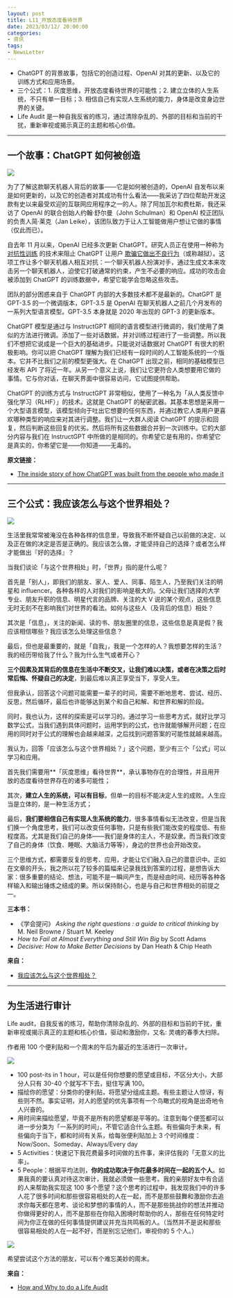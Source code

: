 ```yaml
---
layout: post
title: L11_开放态度看待世界
date: 2023/03/12/ 20:00:00
categories:
- 资讯
tags:
- NewsLetter
---
```


- ChatGPT 的背景故事，包括它的创造过程、OpenAI 对其的更新、以及它的训练方式和应用场景。
- 三个公式：1. 灰度思维，开放态度看待世界的可能性；2. 建立立体的人生系统，不只有单一目标；3. 相信自己有实现人生系统的能力，身体是改变身边世界的关键。
- Life Audit 是一种自我反省的练习，通过清除杂乱的、外部的目标和当前的干扰，重新审视或揭示真正的主题和核心价值。

---

## 一个故事：ChatGPT 如何被创造

![](https://pics.naaln.com/blog/2023-03-20-9d837f.png-basicBlog)

为了了解这款聊天机器人背后的故事——它是如何被创造的，OpenAI 自发布以来是如何更新的，以及它的创造者对其成功有什么看法——我采访了四位帮助开发这款有史以来最受欢迎的互联网应用程序之一的人。除了阿加瓦尔和费杜斯，我还采访了 OpenAI 的联合创始人约翰·舒尔曼（John Schulman）和 OpenAI 校正团队的负责人简·莱克（Jan Leike），该团队致力于让人工智能做用户想让它做的事情（仅此而已）。

自去年 11 月以来，OpenAI 已经多次更新 ChatGPT。研究人员正在使用一种称为 [对抗性训练](https://www.technologyreview.com/2020/07/10/1005048/ai-deep-learning-safe-from-hackers-adversarial-attacks/) 的技术来阻止 ChatGPT 让用户 [欺骗它做出不良行为](https://www.vice.com/en/article/n7zanw/people-are-jailbreaking-chatgpt-to-make-it-endorse-racism-conspiracies)（或称越狱）。这项工作让多个聊天机器人相互对抗：一个聊天机器人扮演对手，通过生成文本来攻击另一个聊天机器人，迫使它打破通常的约束，产生不必要的响应。成功的攻击会被添加到 ChatGPT 的训练数据中，希望它能学会忽略这些攻击。

团队的部分困惑来自于 ChatGPT 内部的大多数技术都不是最新的。ChatGPT 是 GPT-3.5 的一个微调版本，GPT-3.5 是 OpenAI 在聊天机器人之前几个月发布的一系列大型语言模型。GPT-3.5 本身就是 2020 年出现的 GPT-3 的更新版本。

ChatGPT 模型是通过与 InstructGPT 相同的语言模型进行微调的，我们使用了类似的方法进行微调。添加了一些对话数据，并对训练过程进行了一些调整。所以我们不想把它说成是一个巨大的基础进步。只能说对话数据对 ChatGPT 有很大的积极影响。你可以把 ChatGPT 理解为我们已经有一段时间的人工智能系统的一个版本。它并不比我们之前的模型更强大。在 ChatGPT 出现之前，相同的基础模型已经发布 API 了将近一年。从另一个意义上说，我们让它更符合人类想要用它做的事情。它与你对话，在聊天界面中很容易访问，它试图提供帮助。

ChatGPT 的训练方式与 InstructGPT 非常相似，使用了一种名为「从人类反馈中强化学习（RLHF）」的技术。这就是 ChatGPT 的秘密武器。其基本思想是采用一个大型语言模型，该模型倾向于吐出它想要的任何东西，并通过教它人类用户更喜欢哪种类型的响应来对其进行调整。我们让一大群人阅读 ChatGPT 的提示和回复，然后判断这些回复的优劣。然后将所有这些数据合并到一次训练中。它的大部分内容与我们在 InstructGPT 中所做的是相同的。你希望它是有用的，你希望它是真实的，你希望它是——你知道——无毒的。

**原文链接：**
- [The inside story of how ChatGPT was built from the people who made it](https://www.technologyreview.com/2023/03/03/1069311/inside-story-oral-history-how-chatgpt-built-openai/)

---

## 三个公式：我应该怎么与这个世界相处？

![](https://pics.naaln.com/blog/2023-03-20-a73079.jpeg-basicBlog)

生活里我常常被淹没在各种各样的信息里，导致我不断怀疑自己以前做的决定、以及正在做的决定是否是正确的。我应该怎么做，才能坚持自己的选择？或者怎么样才能做出『好的选择』？

当我们谈论「与这个世界相处」时，「世界」指的是什么呢？

首先是「别人」，即我们的朋友、家人、爱人、同事、陌生人，乃至我们关注的明星和 influencer。各种各样的人对我们的影响是极大的。父母让我们选择的大学专业、朋友升职的信息、明星代言的品牌、关注的大 V 说的某个观点，这些信息无时无刻不在影响我们对世界的看法。如何与这些人（及背后的信息）相处？

其次是「信息」，关注的新闻、读的书、朋友圈里的信息，这些信息是真是假？我应该相信哪些？我应该怎么处理这些信息？

最后，但也是最重要的，就是「自我」，我是一个怎样的人？我想要怎样的生活？我的经历带给我了什么？我为什么生气或者开心？

**三个因素及其背后的信息在生活中不断交叉，让我们难以决策，或者在决策之后时常后悔、怀疑自己的决定**，到最后难以真正享受当下，享受人生。

但我承认，回答这个问题可能需要一辈子的时间，需要不断地思考、尝试、经历、反思，然后循环，最后也许能够达到某个和自己和解、和世界和解的阶段。

同时，我也认为，这样的探索是可以学习的。通过学习一些思考方式，就好比学习数学公式，当我们遇到具体问题时，运用学到的公式，也许就能够解开问题；在应用的同时对于公式的理解也会越来越深，之后找到问题答案的可能性就越来越高。

我认为，回答「应该怎么与这个世界相处？」这个问题，至少有三个「公式」可以学习和应用。

首先我们需要用**「灰度思维」看待世界**，承认事物存在的合理性，并且用开放的态度看待世界存在的诸多可能性；

其次，**建立人生的系统，可以有目标**，但单一的目标不能决定人生的成败。人生应当是立体的，是一种生活方式；

最后，**我们要相信自己有实现人生系统的能力**，很多事情看似无法改变，但是当我们换一个角度思考，我们可以改变任何事物，只是有些我们能改变的程度低、有些程度高。尤其是我们自己的身体——我们是身体的主人，不是奴隶。而当我们改变了自己的身体（饮食、睡眠、大脑活力等等），身边的世界也会开始改变。

三个思维方式，都需要反复的思考、应用，才能让它们融入自己的潜意识中。正如在文章的开头，我之所以花了较多的篇幅来记录我找到答案的过程，是想告诉大家：很多重要的结论、想法，可能不是一瞬间产生，而是经由时间、经历等各种各样输入和输出锤炼之结成的果。所以保持耐心，也是与自己和世界相处的前提之一。

**三本书：**
- 《学会提问》 _Asking the right questions : a guide to critical thinking_ by M. Neil Browne / Stuart M. Keeley
- _How to Fail at Almost Everything and Still Win Big_ by Scott Adams
- _Decisive: How to Make Better Decisions_ by Dan Heath & Chip Heath

**来自：**
- [我应该怎么与这个世界相处？](https://sspai.com/post/73704)

---

## 为生活进行审计

Life audit，自我反省的练习，帮助你清除杂乱的、外部的目标和当前的干扰，重新审视或揭示真正的主题和核心价值，驱动和激励你，又名: 灵魂的春季大扫除。

作者用 100 个便利贴和一个周末的午后为最近的生活进行一次审计。

![](https://pics.naaln.com/blog/2023-03-20-0d65ee.png-basicBlog)

- 100 post-its in 1 hour，可以是任何你想要的愿望或目标，不区分大小，大部分人只有 30-40 个就写不下去，挺住写满 100。
- 描绘你的愿望：分类你的便利贴，将愿望分组成主题。有些主题让人惊讶，有些则不然。事实证明，对人的愿望的优先事项有一个鸟瞰式的视角是出奇地令人兴奋的。
- 用时间来描绘愿望，毕竟不是所有的愿望都是平等的。注意到每个便签都可以进一步分类为「一系列的时间」，不管它适合什么主题。有些偏向于未来，有些偏向于当下，都和时间有关系，给每张便利贴加上 3 个时间维度：Now/Soon、Someday、Always/Every day
- 5 Activities：快速记下我花费最多时间做的五件事，来评估我的「无意义的比率」。
- 5 People：根据平均法则，**你的成功取决于你花最多时间在一起的五个人**。如果我真的要认真对待这次审计，我就必须做一些思考。我的亲朋好友中有合适的人来帮助我实现这 100 多个愿望？这个思考的过程中，我发现我们中的许多人花了很多时间和那些很容易相处的人在一起，而不是那些鼓舞和激励你去追求你每天都在思考、谈论和梦想的事情的人，而不是那些挑战你的想法并推动你做得更好的人，而不是那些在你陷入困境时帮助你的人，那些在任何特定时间为你正在做的任何事情提供建议并充当共鸣板的人。（当然并不是说和那些很容易相处的人在一起不好，而是别忘记他们，审视你的 5 个人。）

![](https://pics.naaln.com/blog/2023-03-20-49bbae.png-basicBlog)

希望尝试这个方法的朋友，可以有个难忘美妙的周末。

**来自：**
- [How and Why to do a Life Audit](https://xsvengoechea.medium.com/how-and-why-to-do-a-life-audit-1d8bfbe1798)
